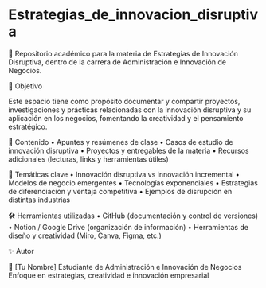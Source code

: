 # Estrategias_de_innovacion_disruptiva

📌 Repositorio académico para la materia de Estrategias de Innovación Disruptiva, dentro de la carrera de Administración e Innovación de Negocios.

🚀 Objetivo

Este espacio tiene como propósito documentar y compartir proyectos, investigaciones y prácticas relacionadas con la innovación disruptiva y su aplicación en los negocios, fomentando la creatividad y el pensamiento estratégico.

📂 Contenido
	•	Apuntes y resúmenes de clase
	•	Casos de estudio de innovación disruptiva
	•	Proyectos y entregables de la materia
	•	Recursos adicionales (lecturas, links y herramientas útiles)

🧩 Temáticas clave
	•	Innovación disruptiva vs innovación incremental
	•	Modelos de negocio emergentes
	•	Tecnologías exponenciales
	•	Estrategias de diferenciación y ventaja competitiva
	•	Ejemplos de disrupción en distintas industrias

🛠️ Herramientas utilizadas
	•	GitHub (documentación y control de versiones)
	•	Notion / Google Drive (organización de información)
	•	Herramientas de diseño y creatividad (Miro, Canva, Figma, etc.)

✨ Autor

👤 [Tu Nombre]
Estudiante de Administración e Innovación de Negocios
Enfoque en estrategias, creatividad e innovación empresarial
